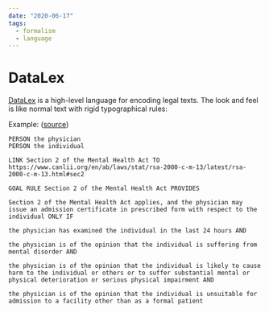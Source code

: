 ```yaml
---
date: "2020-06-17"
tags:
  - formalism
  - language
---
```


# DataLex

[DataLex](http://austlii.community/foswiki/DataLex/WebHome) is a high-level language for encoding legal texts. The look and feel is like normal text with rigid typographical rules:

Example: ([source](https://medium.com/@jason_90344/rules-as-code-can-and-should-be-done-without-programmers-fb3e0f4dafa5#e2e0))

```
PERSON the physician
PERSON the individual

LINK Section 2 of the Mental Health Act TO https://www.canlii.org/en/ab/laws/stat/rsa-2000-c-m-13/latest/rsa-2000-c-m-13.html#sec2

GOAL RULE Section 2 of the Mental Health Act PROVIDES

Section 2 of the Mental Health Act applies, and the physician may issue an admission certificate in prescribed form with respect to the individual ONLY IF

the physician has examined the individual in the last 24 hours AND

the physician is of the opinion that the individual is suffering from mental disorder AND

the physician is of the opinion that the individual is likely to cause harm to the individual or others or to suffer substantial mental or physical deterioration or serious physical impairment AND

the physician is of the opinion that the individual is unsuitable for admission to a facility other than as a formal patient
```
